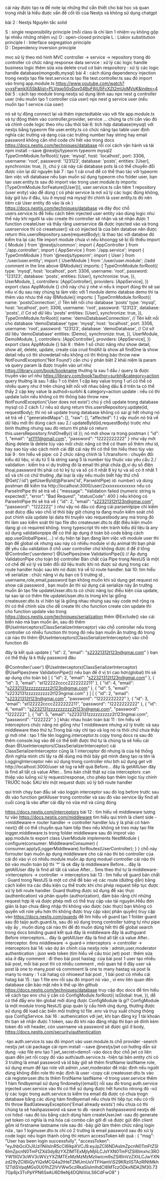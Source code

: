 cái này được tạo ra để note lại những thứ cần thiết cho bài học và quan trọng nhất là hiểu được vấn đề cốt lõi của Nestjs và không sử dụng chatgpt

bài 2 : Nestjs
Nguyên tắc solid

S : single responsibility principle (mỗi class là chỉ làm 1 nhiệm vụ không gộp lại nhiều những nhiệm vụ)
O : open-closed principle
L : Liskov substitution principle
I : Interface segregation principle  
 D : Dependency inversion principle

mvc sử lý theo mô hình MVC
controller -> service -> repository
trong đó
controller có chức năng response data
service : xử lý các logic handle business logic thêm sửa xóa delete crud cơ bản
respository : xử lý các logic handle database(mongodb,mysql)
bài 4 : cách dùng dependency injection trong nestjs
tạo file test.service.ts
tạo file test.controller.ts
sau đó import vào trong app.module.ts
https://www.youtube.com/watch?v=xsFwnkXi5Sk&list=PLVgsp50vDuy04BuF6jU5FcXZt2mUoMVoK&index=4
bài 5 : cách tạo module trong nestjs
sử dụng lệnh sau
npx nest g controller user (nếu muốn tạo 1 controller của user)
npx nest g service user (nếu muốn tạo 1 service của user)

nó sẽ tự động connect lại và thêm injectedtable vào với file app.module.ts và tự động thêm vào controller,provider, service ... chúng ta chỉ cần vào đó và chỉnh code logic theo nhu cầu thôi
bài 6: tích hợp database(mysql) với nestjs bằng typeorm
file user.entity.ts có chức năng tạo table user định nghĩa các trường và dạng của các trường number hay string hay email password
không cần nhớ code chi hết vào trong docs https://docs.nestjs.com/techniques/database rồi coi cách vận hành và tải npm install --save @nestjs/typeorm typeorm mysql2
TypeOrmModule.forRoot({
type: 'mysql',
host: 'localhost',
port: 3306,
username: 'root',
password: '123123',
database: 'posts',
entities: [User],
synchronize: true,
}),
chú ý cái này cái database pots là có thể chuyển đổi được còn lại dữ nguyên
bài 7 : tạo 1 cái crud để có thể thao tác với typeorm làm việc với database
nếu bạn muốn sử dụng typeorm cho folder user, bạn tạo user.entity.ts sau đó import vào trong user.module.ts
imports: [TypeOrmModule.forFeature([User])],
user.service.ts cần tiêm 1 repository (user enity) vào để dùng ( có phải service là nơi xử lý các logic đúng không, bây giờ lưu ở đâu, lưu ở mysql mà mysql thì chính là user.entity.ts đó nên tiêm cái User entity đó vào là ok )
https://docs.nestjs.com/techniques/database và đây đọc chỗ users.service.ts để hiểu cách tiêm injected user entity vào dùng
logic như thế này khi người ta vào create thì controller sẽ nhận và sẽ nhận được 1 function createUser và thầy rằng userservice đã được injected vào và trong userservice thì có creaetuser() và có injected là của bên databse nên được return this.usersRepository.save(requestBody); là thao tác với databse đó
kiểm tra lại các file import module chưa vì nếu khoongg sẽ bị lỗi thiếu
import { Module } from '@nestjs/common';
import { AppController } from './app.controller';
import { AppService } from './app.service';
import { TypeOrmModule } from '@nestjs/typeorm';
import { User } from './user/user.entity';
import { UserModule } from './user/user.module';
//add comment in the line above
@Module({
imports: [
TypeOrmModule.forRoot({
type: 'mysql',
host: 'localhost',
port: 3306,
username: 'root',
password: '123123',
database: 'posts',
entities: [User],
synchronize: true,
}),
UserModule,
],
controllers: [AppController],
providers: [AppService],
})
export class AppModule {}
chỗ này chú ý nhé vì nếu k import đúng thì sẽ sai nếu ví dụ sau này chúng ta làm việc với 1 module demo databse demo thì ta thêm vào nhưu thế này
@Module({
imports: [
TypeOrmModule.forRoot({
name: 'postsConnection', // Tên kết nối cho database 'posts'
type: 'mysql',
host: 'localhost',
port: 3306,
username: 'root',
password: '123123',
database: 'posts', // Cơ sở dữ liệu 'posts'
entities: [User],
synchronize: true,
}),
TypeOrmModule.forRoot({
name: 'demoDatabaseConnection', // Tên kết nối cho database 'demoDatabase'
type: 'mysql',
host: 'localhost',
port: 3306,
username: 'root',
password: '123123',
database: 'demoDatabase', // Cơ sở dữ liệu 'demoDatabase'
entities: [Demo],
synchronize: true,
}),
UserModule,
DemoModule,
],
controllers: [AppController],
providers: [AppService],
})
export class AppModule {}
bài 8 : thêm 1 số chức năng như show detail, show all, delete, update, create của crud
findAll là show all
findOne là show detail nếu có thì showdetail nếu không có thì thông báo throw new NotFoundException('Not Found')
cần chú ý phân biệt 2 khái niệm là param và query
param là được truyền vào url như https://library.com/book/bookname thường la sau 1 dấu /
query là được truyền vào url như https://library.com/book?author=surbhi&category=action query thường là sau 1 dấu ? có thêm 1 cặp key value trong 1 url có thể có nhiều query như ở trên chúng kết nối với nhau bằng dấu & ở trên ta có thể thấy 2 cặp key value là authod=surbhi & category=action
update : nếu có thì update luôn nếu không có thì thông báo throw new NotFoundException('User does not exist')
chú ý chỗ update trong database mysql có 2 cách
1./ nếu sử dụng return this.usersRepository.update(id, requestBody); thí nó sẽ update trong database không có sai gì hết nhưng nó sẽ trả về {
"generatedMaps": [],
"raw": [],
"affected": 1
} vậy muốn nó trả về dữ liệu mới thì dùng cách sau
2./ updateById(id,requestBody) trước như bình thường nhưng sau đó return thì phải có return this.usersRepository.findOneBy({ id }); nó mới show ra trong postman
{
"id": 1,
"email": "st1111@gmail.com",
"password": "12222222222"
} như vậy mới đúng
delete là delete
tùy vào mỗi chức năng có thể có tham số thêm như id, hay sao tùy vào cách mình cài đặt cái này thì có thể tìm hiểu theo tùy vào
bài 9 : tìm hiểu về pipe:
có 2 chức năng chính là
1./transform : chuyển đồi kiểu dữ liệu, ví dụ từ 5 là string sang 5 là number tùy thuộc vào yêu cầu
2./ validation : kiểm tra ví dụ trường đó là email thì phải chứa @,ví dụ số điện thoại,password thì phải có từ ký tự và số có ít nhất 8 ký tự và số có ít nhất 1 số và chỉ có chữ thường ,đại loại là vậy
nếu muốn biết hãy thử chỗ
@Get('/:id')
getUserById(@Param('id', ParseIntPipe) id: number) và dùng postman để kiểm tra http://localhost:3000/user/2xxxxxxxxxxxxx nếu có ParseIntPipe thì sẽ trả về
{
"message": "Validation failed (numeric string is expected)",
"error": "Bad Request",
"statusCode": 400
}
nếu không có ParseIntPipe thì sẽ trả về
{
"id": 2,
"email": "s22321312t123n@gmai.com",
"password": "1222222"
} như vậy nó đâu có đúng
cái parseintpipe chỉ kiểm soát đưcọ đầu vào chỗ id thôi
bây giờ chúng ta đang muốn kiểm soát chỗ put chỉnh sửa update lại data thì truyền vào requestbody:any mà trong đó thì làm sao kiểm soát thì tạo file dto createuser.dto.ts đặt điều kiện muốn dạng gì có required không. trong typescript thì nên tránh kiểu dữ liệu là any
sử dụng validationpipe để có thể áp dụng ở toàn bộ code bằng cách app.useGlobalPipes(....) ví dụ hiện tại bạn đang làm việc với module user thì bạn để global ok nhưng sau này có nhiều module ví dụ animal thì bạn phải để yêu cầu validation ở chỗ user controller chứ không được ở để ở tổng
@Controller('userdemo')
@UsePipes(new ValidationPipe()) // Áp dụng ValidationPipe cho toàn bộ controller
Bản chất của Pipe trong NestJS là một cơ chế để xử lý và biến đổi dữ liệu trước khi nó được sử dụng trong các route handler hoặc sau khi nó được trả về từ route handler.
bài 10: tìm hiểu về serialize :
chức năng ví dụ bạn có 5 trường id , username,role,email,password bạn không muốn khi sử dụng get request nó show cái password , bạn muốn ẩn thì sử dụng cái serialize này ẩn trường muốn ẩn
tạo file updateUsser.dto.ts có chức năng lọc điều kiện của update, tại sao lại có thêm file updateUsser.dto.ts trong khi lại giống createuser.dto.ts vì hiện tại là giống nhau nhưng sau này code mở rộng ra thì có thể chỉnh sửa cho dễ create thì cho function create còn update thì cho function update
vào trong https://docs.nestjs.com/techniques/serialization thêm @Exclude() vào cái biến nào mà bạn muốn ẩn, sau đó thêm @UseInterceptors(ClassSerializerInterceptor) vào chỗ controller nếu trong controller có nhiều function thì trong đó nếu bạn muốn ẩn trường đó trong cái nào thì thêm @UseInterceptors(ClassSerializerInterceptor) vào chỗ function đó

đây là kết quả update
{
"id": 2,
"email": "s22321312t123n@gmai.com"
}
bạn có thể thấy là k thấy password đâu

@Controller('user')
@UseInterceptors(ClassSerializerInterceptor)
@UsePipes(new ValidationPipe()) nếu bạn để ở vị trí cao hơn(global) thì sẽ ap dụng cho toàn bộ
[
{
"id": 2,
"email": "s22321312t123n@gmai.com"
},
{
"id": 3,
"email": "st122222cccc2222222211"
},
{
"id": 4,
"email": "s2232131zzzzzzzzzz2t123n@gmai.com"
},
{
"id": 5,
"email": "s2232131zzzzzzzzzz2t123ngmai.com"
}
]
[
{
"id": 2,
"email": "s22321312t123n@gmai.com",
"password": "12222222222"
},
{
"id": 3,
"email": "st122222cccc2222222211",
"password": "12222222222"
},
{
"id": 4,
"email": "s2232131zzzzzzzzzz2t123n@gmai.com",
"password": "1222222"
},
{
"id": 5,
"email": "s2232131zzzzzzzzzz2t123ngmai.com",
"password": "1222222"
}
]
khác nhau hoàn toàn
bài 11 : tìm hiểu về interceptors
chức năng nó giống như 1 middleware nhưng xử lý trước và sau middleware theo thứ tự.Trong bài này chỉ tạo và log nó ra thôi chứ chưa thấy gì mới nhé :
tạo 1 file tên logging.interceptor.ts copy trong docs ra sau đó thêm console.log vào để có thể biết được thứ tự là chúng ta sẽ hiểu
cái đoạn @UseInterceptors(ClassSerializerInterceptor) cái ClassSerializerInterceptor cũng là 1 interceptor đó nhưng là của hệ thống định nghĩa mình chỉ lấy ra để dùng mà thôi bây giờ mình đang tạo ra tên là LoggingInterceptor nên sử dụng trong controller như bth
sử dụng get với http://localhost:3000/user sẽ log ra kết quả
Before...
đây là getAllUser
đây là find all tất cả value
After... 5ms
bản chất thật sự của interceptors :can thiệp vào luồng xử lý request/response, cho phép bạn thêm logic tùy chỉnh TRƯỚC hoặc SAU khi một request được xử lý bởi route handler

qui trình chạy ban đầu sẽ vào loggin interceptor sau đó log before trước sau đó vào function getAlluser trong controller và sau đó vào service lấy find all cuối cùng là vào after cái đây nó vừa mở và cũng đóng

https://docs.nestjs.com/interceptors
bài 12 : tìm hiểu về middleware
tương tự vào https://docs.nestjs.com/middleware tìm hiểu
qui trình là client side ->middleware-> router handler -> controller handler
lưu ý là phải có hàm next() để có thể chuyển qua hàm tiếp theo nếu không sẽ treo máy
tạo file logger.middleware.ts trong folder middleware sau đó improt vào app.module.ts
export class UserModule implements NestModule {
configure(consumer: MiddlewareConsumer) {
consumer.apply(LoggerMiddleware).forRoutes(UserController);
}
} chỗ này forrouter bạn muốn áp dụng middleware cho cái nào thì bỏ controller của cái đó vào vì có nhiều module muốn áp dụng moduel controller cái nào thì bỏ vào muốn toàn bộ thì '\*' là ok
đây là middleware
Before...
đây là getAllUser
đây là find all tất cả value
After... 5ms
theo thứ tự là middleware->interceptors -> controller -> interceptors
bài 13 : tìm hiểu về guard
bản chất : Guard trong NestJS là một cơ chế để bảo vệ các route (đường dẫn) bằng cách kiểm tra các điều kiện cụ thể trước khi cho phép request tiếp tục được xử lý bởi route handler. Guard thường được sử dụng để xác thực (authentication) và phân quyền (authorization), đảm bảo rằng chỉ những request hợp lệ và được phép mới có thể truy cập vào tài nguyên.Hiểu đơn giản là bạn chưa đăng nhập thì không vào được (xác thực) bạn không có quyền với role yếu hơn thì không được truy cập vào( phân quyền)
truy cập vào https://docs.nestjs.com/guards để tìm hiểu về guard
tạo 1 folder guard sau đó taijo auth.guard.ts, sau đó sử dụng trong controller tương tự như pipe vậy ấy , muốn dùng cái nào thì để đó muốn dùng hết thì để global search trong docs binding guard
kết quả
đây là middleware
đây là authguard
Before interceptors...
đây là getAllUser
đây là find all tất cả value
After.. interceptor. 6ms
middleware -> guard-> interceptors -> controller -> interceptors
bài 14: vào dự án chính của nestjs
role : admin,user,moderator
authentication : json web token (tìm hiểu về cấu trúc jwt)
post : thêm sửa xóa ở đây
comment : đi theo bài post
hastag: của bài post
1 user tạo nhiều bài post, mỗi bài post thì có nhiều comment , mối quan hệ ở đây user và post là one to many,post và commnent là one to many
hastag và post là many to many : 1 cái hatag có nhioeeuf bài post , 1 bài post có nhiều cái hatag
bài 15 : tạo 1 file env rồi sau đó import nó vào , vì env liên quan đến database cần bảo mật nên k thể up lên github https://docs.nestjs.com/techniques/database truy cập đọc docs để tìm hiểu về cách tạo env
chú ý cần có ConfigModule.forRoot({
isGlobal: true,
}), để có thể đẩy env lên global mới dùng được
ConfigModule là gì?
ConfigModule là một module trong NestJS giúp quản lý cấu hình ứng dụng, thường được sử dụng để load các biến môi trường từ file .env và truy xuất chúng thông qua ConfigService.
bài 16 : authenication với jwt, khi bạn đăng ký 1 tài khoản thì bạn sẽ nhận được 1 token, sau đó khi nào đăng nhập thì bạn sẽ đính kèm token đó với header, còn username và password sẽ được gửi ở body,
https://docs.nestjs.com/security/authentication

-tạo auth.service.ts sau đó import vào user.module.ts chỗ provider
-search nestjs jwt cài package cài npm install --save @nestjs/jwt coi hướng dẫn sử dụng
-vào file env tạo 1 jwt_secret=demo1
-vào docs đọc chỗ jwt có liên quan đến jwt rồi copy đó vào auth/auth.service.ts
-hiện tại bên entity chỉ có 3 trường là email password và id bây giờ sẽ thêm firstName lastName role, sử dụng enum để tạo role với admin ,user,moderator để mặc định nếu người dùng không điền role thì mặc định là user
-copy cái createuser.dto.ts vào cái registeruser.dto.ts thêm firstName lastName
-ở trong user.service thêm 1 hàm findbyemail sử dụng findoneby({email}) rồi sau đó trong auth.service ịnjected user.service vào thì có thể sử dụng được hết functio ntrong đó
-xử lý các logic trong auth.service.ts kiểm tra email đã được có chưa trogn database bằng các dùng hàm findbyemail nếu chưa thì tiếp tục nếu có rồi thì throw BadGatewayException('Email already exists')
nếu chưa có thì chúng ta sẽ hashpassword và save to db
-search hashpassword nestjs để coi hdsd
-sau đó lưu bằng cách dùng hàm createUserJwt
-sau đó generate jwt token có nghĩa là mã hóa cái combo cần gởi đi và được gửi đến client gồm id firstname lastname role sau đó
-bây giờ làm thêm chức năng login nữa , tạo 1 loginuser.dto.ts chỉ có 2 trường là email password sau đó xử lý code logic nếu login thành công thì return accessToken
kết quả :
{
    "msg": "User has been login successfully",
    "accessToken": "eyJhbGciOiJIUzI1NiIsInR5cCI6IkpXVCJ9.eyJpZCI6NDAsImZpcnN0TmFtZSI6ImZpcnN0TmFtZXd3dyBzYXZlMTExMjIyMjIiLCJsYXN0TmFtZSI6Imxhc3ROYW1lIGV3cWV3cWVzYXZlMTExMzMzMzMzIiwicm9sZSI6InVzZXIiLCJwYXNzd29yZCI6IiQyYiQxMCQ4a2tHeTZMUmUxVTFHamViS29KRzllSTAzRlNtMkh1ZTdiSVpqMGs0U01hZ2lVVWw5czRkaSIsImlhdCI6MTczODkxNDA2M30.737Gp6jx3TvPpYPN6SeAU6D9eNj4DQNiVoLS6CdFwO8"
}
